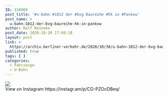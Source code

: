 ```yaml
---
ID: 126960
post_title: '#u-bahn #1012 der #bvg Baureihe #hk in #Pankow'
post_name: >
  u-bahn-1012-der-bvg-baureihe-hk-in-pankow
author: Ralf Reineke
post_date: 2020-10-30 17:08:18
layout: post
link: >
  https://archiv.berliner-verkehr.de/2020/10/30/u-bahn-1012-der-bvg-baureihe-hk-in-pankow/
published: true
tags: [ ]
categories:
  - Fahrzeuge
  - U-Bahn
---
```

<div><img src='https://scontent-lga3-1.cdninstagram.com/v/t51.29350-15/123103195_379604856495140_8229599755334759106_n.jpg?_nc_cat=105&ccb=2&_nc_sid=8ae9d6&_nc_ohc=WzjXyxyIvu8AX9bUNp9&_nc_ht=scontent-lga3-1.cdninstagram.com&oh=1eac8dfebefbe1a7c4b106a4f83ceee9&oe=5FC03B47' style='max-width:600px;' /><br/><div>View on Instagram https://instagr.am/p/CG-PZOcDBeq/</div></div>